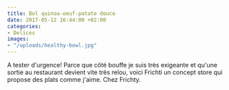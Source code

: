 ```yaml
---
title: Bol quinoa-oeuf-patate douce
date: 2017-05-12 16:44:00 +02:00
categories:
- Delices
images:
- "/uploads/healthy-bowl.jpg"
---
```


A tester d'urgence! Parce que côté bouffe je suis très exigeante et qu'une sortie au restaurant devient vite très relou, voici Frichti un concept store qui propose des plats comme j'aime. Chez Frichty.
